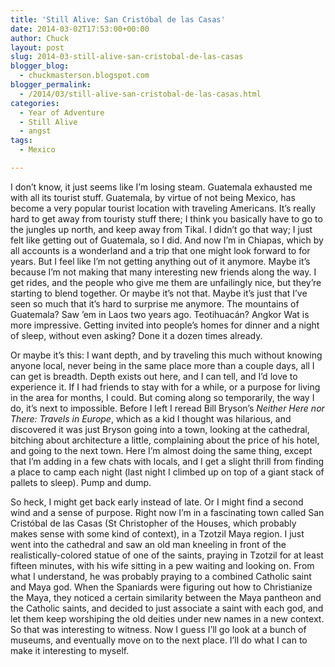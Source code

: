 ```yaml
---
title: 'Still Alive: San Cristóbal de las Casas'
date: 2014-03-02T17:53:00+00:00
author: Chuck
layout: post
slug: 2014-03-still-alive-san-cristobal-de-las-casas
blogger_blog:
  - chuckmasterson.blogspot.com
blogger_permalink:
  - /2014/03/still-alive-san-cristobal-de-las-casas.html
categories:
  - Year of Adventure
  - Still Alive
  - angst
tags:
  - Mexico

---
```


I don’t know, it just seems like I’m losing steam. Guatemala
exhausted me with all its tourist stuff. Guatemala, by virtue of not being
Mexico, has become a very popular tourist location with traveling Americans.
It’s really hard to get away from touristy stuff there; I think you
basically have to go to the jungles up north, and keep away from Tikal. I
didn’t go that way; I just felt like getting out of Guatemala, so I did.
And now I’m in Chiapas, which by all accounts is a wonderland and a trip
that one might look forward to for years. But I feel like I’m not getting
anything out of it anymore. Maybe it’s because I’m not making that
many interesting new friends along the way. I get rides, and the people who
give me them are unfailingly nice, but they’re starting to blend
together. Or maybe it’s not that. Maybe it’s just that I’ve
seen so much that it’s hard to surprise me anymore. The mountains of
Guatemala? Saw ’em in Laos two years ago. Teotihuacán? Angkor Wat is more
impressive. Getting invited into people’s homes for dinner and a night of
sleep, without even asking? Done it a dozen times already.

Or maybe it’s this: I want depth, and by traveling this much without
knowing anyone local, never being in the same place more than a couple days,
all I can get is breadth. Depth exists out here, and I can tell, and I’d
love to experience it. If I had friends to stay with for a while, or a purpose
for living in the area for months, I could. But coming along so temporarily,
the way I do, it’s next to impossible. Before I left I reread Bill
Bryson’s *Neither Here nor There: Travels in Europe*, which as a kid I
thought was hilarious, and discovered it was just Bryson going into a town,
looking at the cathedral, bitching about architecture a little, complaining
about the price of his hotel, and going to the next town. Here I’m almost
doing the same thing, except that I’m adding in a few chats with locals,
and I get a slight thrill from finding a place to camp each night (last night I
climbed up on top of a giant stack of pallets to sleep). Pump and dump.

So heck, I might get back early instead of late. Or I might find a second wind
and a sense of purpose. Right now I’m in a fascinating town called San
Cristóbal de las Casas (St Christopher of the Houses, which probably makes
sense with some kind of context), in a Tzotzil Maya region. I just went into
the cathedral and saw an old man kneeling in front of the realistically-colored
statue of one of the saints, praying in Tzotzil for at least fifteen minutes,
with his wife sitting in a pew waiting and looking on. From what I understand,
he was probably praying to a combined Catholic saint and Maya god. When the
Spaniards were figuring out how to Christianize the Maya, they noticed a
certain similarity between the Maya pantheon and the Catholic saints, and
decided to just associate a saint with each god, and let them keep worshiping
the old deities under new names in a new context. So that was interesting to
witness. Now I guess I’ll go look at a bunch of museums, and eventually
move on to the next place. I’ll do what I can to make it interesting to
myself.

